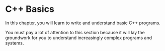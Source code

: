 # C++ Basics

In this chapter, you will learn to write and understand basic C++ programs. 

You must pay a lot of attention to this section because it will lay the groundwork for you to understand increasingly complex programs and systems.


